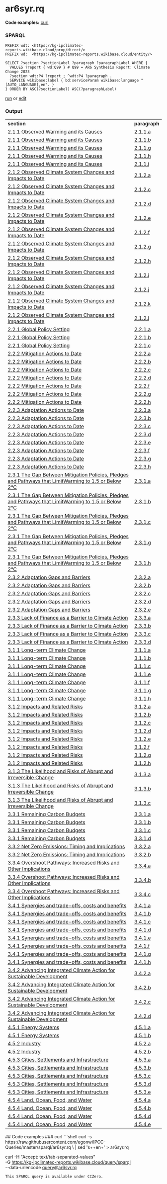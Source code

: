 # ar6syr.rq
**Code examples:** [curl](#curl)
### SPARQL
```sparql
PREFIX wdt: <https://kg-ipclimatec-reports.wikibase.cloud/prop/direct/>
PREFIX wd:  <https://kg-ipclimatec-reports.wikibase.cloud/entity/>

SELECT ?section ?sectionLabel ?paragraph ?paragraphLabel WHERE {
  VALUES ?report { wd:Q99 } # Q99 = AR6 Synthesis Report: Climate Change 2023
  ?section wdt:P4 ?report ; ^wdt:P4 ?paragraph .
  SERVICE wikibase:label { bd:serviceParam wikibase:language "[AUTO_LANGUAGE],en". }
} ORDER BY ASC(?sectionLabel) ASC(?paragraphLabel)
```
[run](https://kg-ipclimatec-reports.wikibase.cloud/query/embed.html#PREFIX%20wdt%3A%20%3Chttps%3A%2F%2Fkg-ipclimatec-reports.wikibase.cloud%2Fprop%2Fdirect%2F%3E%0APREFIX%20wd%3A%20%20%3Chttps%3A%2F%2Fkg-ipclimatec-reports.wikibase.cloud%2Fentity%2F%3E%0A%0ASELECT%20%3Fsection%20%3FsectionLabel%20%3Fparagraph%20%3FparagraphLabel%20WHERE%20%7B%0A%20%20VALUES%20%3Freport%20%7B%20wd%3AQ99%20%7D%20%23%20Q99%20%3D%20AR6%20Synthesis%20Report%3A%20Climate%20Change%202023%0A%20%20%3Fsection%20wdt%3AP4%20%3Freport%20%3B%20%5Ewdt%3AP4%20%3Fparagraph%20.%0A%20%20SERVICE%20wikibase%3Alabel%20%7B%20bd%3AserviceParam%20wikibase%3Alanguage%20%22%5BAUTO_LANGUAGE%5D%2Cen%22.%20%7D%0A%7D%20ORDER%20BY%20ASC%28%3FsectionLabel%29%20ASC%28%3FparagraphLabel%29%0A) or [edit](https://kg-ipclimatec-reports.wikibase.cloud/query/#PREFIX%20wdt%3A%20%3Chttps%3A%2F%2Fkg-ipclimatec-reports.wikibase.cloud%2Fprop%2Fdirect%2F%3E%0APREFIX%20wd%3A%20%20%3Chttps%3A%2F%2Fkg-ipclimatec-reports.wikibase.cloud%2Fentity%2F%3E%0A%0ASELECT%20%3Fsection%20%3FsectionLabel%20%3Fparagraph%20%3FparagraphLabel%20WHERE%20%7B%0A%20%20VALUES%20%3Freport%20%7B%20wd%3AQ99%20%7D%20%23%20Q99%20%3D%20AR6%20Synthesis%20Report%3A%20Climate%20Change%202023%0A%20%20%3Fsection%20wdt%3AP4%20%3Freport%20%3B%20%5Ewdt%3AP4%20%3Fparagraph%20.%0A%20%20SERVICE%20wikibase%3Alabel%20%7B%20bd%3AserviceParam%20wikibase%3Alanguage%20%22%5BAUTO_LANGUAGE%5D%2Cen%22.%20%7D%0A%7D%20ORDER%20BY%20ASC%28%3FsectionLabel%29%20ASC%28%3FparagraphLabel%29%0A)


### Output
<table>
  <tr>
    <td><b>section</b></td>
    <td><b>paragraph</b></td>
  </tr>
  <tr>
    <td><a href="https://kg-ipclimatec-reports.wikibase.cloud/entity/Q67">2.1.1 Observed Warming and its Causes</a></td>
    <td><a href="https://kg-ipclimatec-reports.wikibase.cloud/entity/Q66">2.1.1.a</a></td>
  </tr>
  <tr>
    <td><a href="https://kg-ipclimatec-reports.wikibase.cloud/entity/Q67">2.1.1 Observed Warming and its Causes</a></td>
    <td><a href="https://kg-ipclimatec-reports.wikibase.cloud/entity/Q101">2.1.1.b</a></td>
  </tr>
  <tr>
    <td><a href="https://kg-ipclimatec-reports.wikibase.cloud/entity/Q67">2.1.1 Observed Warming and its Causes</a></td>
    <td><a href="https://kg-ipclimatec-reports.wikibase.cloud/entity/Q103">2.1.1.g</a></td>
  </tr>
  <tr>
    <td><a href="https://kg-ipclimatec-reports.wikibase.cloud/entity/Q67">2.1.1 Observed Warming and its Causes</a></td>
    <td><a href="https://kg-ipclimatec-reports.wikibase.cloud/entity/Q104">2.1.1.h</a></td>
  </tr>
  <tr>
    <td><a href="https://kg-ipclimatec-reports.wikibase.cloud/entity/Q67">2.1.1 Observed Warming and its Causes</a></td>
    <td><a href="https://kg-ipclimatec-reports.wikibase.cloud/entity/Q105">2.1.1.i</a></td>
  </tr>
  <tr>
    <td><a href="https://kg-ipclimatec-reports.wikibase.cloud/entity/Q30">2.1.2 Observed Climate System Changes and Impacts to Date</a></td>
    <td><a href="https://kg-ipclimatec-reports.wikibase.cloud/entity/Q106">2.1.2.a</a></td>
  </tr>
  <tr>
    <td><a href="https://kg-ipclimatec-reports.wikibase.cloud/entity/Q30">2.1.2 Observed Climate System Changes and Impacts to Date</a></td>
    <td><a href="https://kg-ipclimatec-reports.wikibase.cloud/entity/Q31">2.1.2.c</a></td>
  </tr>
  <tr>
    <td><a href="https://kg-ipclimatec-reports.wikibase.cloud/entity/Q30">2.1.2 Observed Climate System Changes and Impacts to Date</a></td>
    <td><a href="https://kg-ipclimatec-reports.wikibase.cloud/entity/Q49">2.1.2.d</a></td>
  </tr>
  <tr>
    <td><a href="https://kg-ipclimatec-reports.wikibase.cloud/entity/Q30">2.1.2 Observed Climate System Changes and Impacts to Date</a></td>
    <td><a href="https://kg-ipclimatec-reports.wikibase.cloud/entity/Q107">2.1.2.e</a></td>
  </tr>
  <tr>
    <td><a href="https://kg-ipclimatec-reports.wikibase.cloud/entity/Q30">2.1.2 Observed Climate System Changes and Impacts to Date</a></td>
    <td><a href="https://kg-ipclimatec-reports.wikibase.cloud/entity/Q108">2.1.2.f</a></td>
  </tr>
  <tr>
    <td><a href="https://kg-ipclimatec-reports.wikibase.cloud/entity/Q30">2.1.2 Observed Climate System Changes and Impacts to Date</a></td>
    <td><a href="https://kg-ipclimatec-reports.wikibase.cloud/entity/Q109">2.1.2.g</a></td>
  </tr>
  <tr>
    <td><a href="https://kg-ipclimatec-reports.wikibase.cloud/entity/Q30">2.1.2 Observed Climate System Changes and Impacts to Date</a></td>
    <td><a href="https://kg-ipclimatec-reports.wikibase.cloud/entity/Q110">2.1.2.h</a></td>
  </tr>
  <tr>
    <td><a href="https://kg-ipclimatec-reports.wikibase.cloud/entity/Q30">2.1.2 Observed Climate System Changes and Impacts to Date</a></td>
    <td><a href="https://kg-ipclimatec-reports.wikibase.cloud/entity/Q111">2.1.2.i</a></td>
  </tr>
  <tr>
    <td><a href="https://kg-ipclimatec-reports.wikibase.cloud/entity/Q30">2.1.2 Observed Climate System Changes and Impacts to Date</a></td>
    <td><a href="https://kg-ipclimatec-reports.wikibase.cloud/entity/Q112">2.1.2.j</a></td>
  </tr>
  <tr>
    <td><a href="https://kg-ipclimatec-reports.wikibase.cloud/entity/Q30">2.1.2 Observed Climate System Changes and Impacts to Date</a></td>
    <td><a href="https://kg-ipclimatec-reports.wikibase.cloud/entity/Q113">2.1.2.k</a></td>
  </tr>
  <tr>
    <td><a href="https://kg-ipclimatec-reports.wikibase.cloud/entity/Q30">2.1.2 Observed Climate System Changes and Impacts to Date</a></td>
    <td><a href="https://kg-ipclimatec-reports.wikibase.cloud/entity/Q114">2.1.2.l</a></td>
  </tr>
  <tr>
    <td><a href="https://kg-ipclimatec-reports.wikibase.cloud/entity/Q73">2.2.1 Global Policy Setting</a></td>
    <td><a href="https://kg-ipclimatec-reports.wikibase.cloud/entity/Q115">2.2.1.a</a></td>
  </tr>
  <tr>
    <td><a href="https://kg-ipclimatec-reports.wikibase.cloud/entity/Q73">2.2.1 Global Policy Setting</a></td>
    <td><a href="https://kg-ipclimatec-reports.wikibase.cloud/entity/Q116">2.2.1.b</a></td>
  </tr>
  <tr>
    <td><a href="https://kg-ipclimatec-reports.wikibase.cloud/entity/Q73">2.2.1 Global Policy Setting</a></td>
    <td><a href="https://kg-ipclimatec-reports.wikibase.cloud/entity/Q117">2.2.1.c</a></td>
  </tr>
  <tr>
    <td><a href="https://kg-ipclimatec-reports.wikibase.cloud/entity/Q74">2.2.2 Mitigation Actions to Date</a></td>
    <td><a href="https://kg-ipclimatec-reports.wikibase.cloud/entity/Q118">2.2.2.a</a></td>
  </tr>
  <tr>
    <td><a href="https://kg-ipclimatec-reports.wikibase.cloud/entity/Q74">2.2.2 Mitigation Actions to Date</a></td>
    <td><a href="https://kg-ipclimatec-reports.wikibase.cloud/entity/Q119">2.2.2.b</a></td>
  </tr>
  <tr>
    <td><a href="https://kg-ipclimatec-reports.wikibase.cloud/entity/Q74">2.2.2 Mitigation Actions to Date</a></td>
    <td><a href="https://kg-ipclimatec-reports.wikibase.cloud/entity/Q120">2.2.2.c</a></td>
  </tr>
  <tr>
    <td><a href="https://kg-ipclimatec-reports.wikibase.cloud/entity/Q74">2.2.2 Mitigation Actions to Date</a></td>
    <td><a href="https://kg-ipclimatec-reports.wikibase.cloud/entity/Q121">2.2.2.d</a></td>
  </tr>
  <tr>
    <td><a href="https://kg-ipclimatec-reports.wikibase.cloud/entity/Q74">2.2.2 Mitigation Actions to Date</a></td>
    <td><a href="https://kg-ipclimatec-reports.wikibase.cloud/entity/Q122">2.2.2.f</a></td>
  </tr>
  <tr>
    <td><a href="https://kg-ipclimatec-reports.wikibase.cloud/entity/Q74">2.2.2 Mitigation Actions to Date</a></td>
    <td><a href="https://kg-ipclimatec-reports.wikibase.cloud/entity/Q123">2.2.2.g</a></td>
  </tr>
  <tr>
    <td><a href="https://kg-ipclimatec-reports.wikibase.cloud/entity/Q74">2.2.2 Mitigation Actions to Date</a></td>
    <td><a href="https://kg-ipclimatec-reports.wikibase.cloud/entity/Q124">2.2.2.h</a></td>
  </tr>
  <tr>
    <td><a href="https://kg-ipclimatec-reports.wikibase.cloud/entity/Q75">2.2.3 Adaptation Actions to Date</a></td>
    <td><a href="https://kg-ipclimatec-reports.wikibase.cloud/entity/Q125">2.2.3.a</a></td>
  </tr>
  <tr>
    <td><a href="https://kg-ipclimatec-reports.wikibase.cloud/entity/Q75">2.2.3 Adaptation Actions to Date</a></td>
    <td><a href="https://kg-ipclimatec-reports.wikibase.cloud/entity/Q126">2.2.3.b</a></td>
  </tr>
  <tr>
    <td><a href="https://kg-ipclimatec-reports.wikibase.cloud/entity/Q75">2.2.3 Adaptation Actions to Date</a></td>
    <td><a href="https://kg-ipclimatec-reports.wikibase.cloud/entity/Q127">2.2.3.c</a></td>
  </tr>
  <tr>
    <td><a href="https://kg-ipclimatec-reports.wikibase.cloud/entity/Q75">2.2.3 Adaptation Actions to Date</a></td>
    <td><a href="https://kg-ipclimatec-reports.wikibase.cloud/entity/Q128">2.2.3.d</a></td>
  </tr>
  <tr>
    <td><a href="https://kg-ipclimatec-reports.wikibase.cloud/entity/Q75">2.2.3 Adaptation Actions to Date</a></td>
    <td><a href="https://kg-ipclimatec-reports.wikibase.cloud/entity/Q129">2.2.3.e</a></td>
  </tr>
  <tr>
    <td><a href="https://kg-ipclimatec-reports.wikibase.cloud/entity/Q75">2.2.3 Adaptation Actions to Date</a></td>
    <td><a href="https://kg-ipclimatec-reports.wikibase.cloud/entity/Q130">2.2.3.f</a></td>
  </tr>
  <tr>
    <td><a href="https://kg-ipclimatec-reports.wikibase.cloud/entity/Q75">2.2.3 Adaptation Actions to Date</a></td>
    <td><a href="https://kg-ipclimatec-reports.wikibase.cloud/entity/Q131">2.2.3.g</a></td>
  </tr>
  <tr>
    <td><a href="https://kg-ipclimatec-reports.wikibase.cloud/entity/Q75">2.2.3 Adaptation Actions to Date</a></td>
    <td><a href="https://kg-ipclimatec-reports.wikibase.cloud/entity/Q132">2.2.3.h</a></td>
  </tr>
  <tr>
    <td><a href="https://kg-ipclimatec-reports.wikibase.cloud/entity/Q76">2.3.1 The Gap Between Mitigation Policies, Pledges and Pathways that LimitWarming to 1.5 or Below 2°C</a></td>
    <td><a href="https://kg-ipclimatec-reports.wikibase.cloud/entity/Q133">2.3.1.a</a></td>
  </tr>
  <tr>
    <td><a href="https://kg-ipclimatec-reports.wikibase.cloud/entity/Q76">2.3.1 The Gap Between Mitigation Policies, Pledges and Pathways that LimitWarming to 1.5 or Below 2°C</a></td>
    <td><a href="https://kg-ipclimatec-reports.wikibase.cloud/entity/Q134">2.3.1.b</a></td>
  </tr>
  <tr>
    <td><a href="https://kg-ipclimatec-reports.wikibase.cloud/entity/Q76">2.3.1 The Gap Between Mitigation Policies, Pledges and Pathways that LimitWarming to 1.5 or Below 2°C</a></td>
    <td><a href="https://kg-ipclimatec-reports.wikibase.cloud/entity/Q135">2.3.1.c</a></td>
  </tr>
  <tr>
    <td><a href="https://kg-ipclimatec-reports.wikibase.cloud/entity/Q76">2.3.1 The Gap Between Mitigation Policies, Pledges and Pathways that LimitWarming to 1.5 or Below 2°C</a></td>
    <td><a href="https://kg-ipclimatec-reports.wikibase.cloud/entity/Q136">2.3.1.g</a></td>
  </tr>
  <tr>
    <td><a href="https://kg-ipclimatec-reports.wikibase.cloud/entity/Q76">2.3.1 The Gap Between Mitigation Policies, Pledges and Pathways that LimitWarming to 1.5 or Below 2°C</a></td>
    <td><a href="https://kg-ipclimatec-reports.wikibase.cloud/entity/Q137">2.3.1.h</a></td>
  </tr>
  <tr>
    <td><a href="https://kg-ipclimatec-reports.wikibase.cloud/entity/Q77">2.3.2 Adaptation Gaps and Barriers</a></td>
    <td><a href="https://kg-ipclimatec-reports.wikibase.cloud/entity/Q139">2.3.2.a</a></td>
  </tr>
  <tr>
    <td><a href="https://kg-ipclimatec-reports.wikibase.cloud/entity/Q77">2.3.2 Adaptation Gaps and Barriers</a></td>
    <td><a href="https://kg-ipclimatec-reports.wikibase.cloud/entity/Q140">2.3.2.b</a></td>
  </tr>
  <tr>
    <td><a href="https://kg-ipclimatec-reports.wikibase.cloud/entity/Q77">2.3.2 Adaptation Gaps and Barriers</a></td>
    <td><a href="https://kg-ipclimatec-reports.wikibase.cloud/entity/Q141">2.3.2.c</a></td>
  </tr>
  <tr>
    <td><a href="https://kg-ipclimatec-reports.wikibase.cloud/entity/Q77">2.3.2 Adaptation Gaps and Barriers</a></td>
    <td><a href="https://kg-ipclimatec-reports.wikibase.cloud/entity/Q142">2.3.2.d</a></td>
  </tr>
  <tr>
    <td><a href="https://kg-ipclimatec-reports.wikibase.cloud/entity/Q77">2.3.2 Adaptation Gaps and Barriers</a></td>
    <td><a href="https://kg-ipclimatec-reports.wikibase.cloud/entity/Q143">2.3.2.e</a></td>
  </tr>
  <tr>
    <td><a href="https://kg-ipclimatec-reports.wikibase.cloud/entity/Q78">2.3.3 Lack of Finance as a Barrier to Climate Action</a></td>
    <td><a href="https://kg-ipclimatec-reports.wikibase.cloud/entity/Q144">2.3.3.a</a></td>
  </tr>
  <tr>
    <td><a href="https://kg-ipclimatec-reports.wikibase.cloud/entity/Q78">2.3.3 Lack of Finance as a Barrier to Climate Action</a></td>
    <td><a href="https://kg-ipclimatec-reports.wikibase.cloud/entity/Q145">2.3.3.b</a></td>
  </tr>
  <tr>
    <td><a href="https://kg-ipclimatec-reports.wikibase.cloud/entity/Q78">2.3.3 Lack of Finance as a Barrier to Climate Action</a></td>
    <td><a href="https://kg-ipclimatec-reports.wikibase.cloud/entity/Q146">2.3.3.c</a></td>
  </tr>
  <tr>
    <td><a href="https://kg-ipclimatec-reports.wikibase.cloud/entity/Q78">2.3.3 Lack of Finance as a Barrier to Climate Action</a></td>
    <td><a href="https://kg-ipclimatec-reports.wikibase.cloud/entity/Q147">2.3.3.d</a></td>
  </tr>
  <tr>
    <td><a href="https://kg-ipclimatec-reports.wikibase.cloud/entity/Q79">3.1.1 Long-term Climate Change</a></td>
    <td><a href="https://kg-ipclimatec-reports.wikibase.cloud/entity/Q148">3.1.1.a</a></td>
  </tr>
  <tr>
    <td><a href="https://kg-ipclimatec-reports.wikibase.cloud/entity/Q79">3.1.1 Long-term Climate Change</a></td>
    <td><a href="https://kg-ipclimatec-reports.wikibase.cloud/entity/Q149">3.1.1.b</a></td>
  </tr>
  <tr>
    <td><a href="https://kg-ipclimatec-reports.wikibase.cloud/entity/Q79">3.1.1 Long-term Climate Change</a></td>
    <td><a href="https://kg-ipclimatec-reports.wikibase.cloud/entity/Q150">3.1.1.c</a></td>
  </tr>
  <tr>
    <td><a href="https://kg-ipclimatec-reports.wikibase.cloud/entity/Q79">3.1.1 Long-term Climate Change</a></td>
    <td><a href="https://kg-ipclimatec-reports.wikibase.cloud/entity/Q151">3.1.1.e</a></td>
  </tr>
  <tr>
    <td><a href="https://kg-ipclimatec-reports.wikibase.cloud/entity/Q79">3.1.1 Long-term Climate Change</a></td>
    <td><a href="https://kg-ipclimatec-reports.wikibase.cloud/entity/Q152">3.1.1.f</a></td>
  </tr>
  <tr>
    <td><a href="https://kg-ipclimatec-reports.wikibase.cloud/entity/Q79">3.1.1 Long-term Climate Change</a></td>
    <td><a href="https://kg-ipclimatec-reports.wikibase.cloud/entity/Q153">3.1.1.g</a></td>
  </tr>
  <tr>
    <td><a href="https://kg-ipclimatec-reports.wikibase.cloud/entity/Q79">3.1.1 Long-term Climate Change</a></td>
    <td><a href="https://kg-ipclimatec-reports.wikibase.cloud/entity/Q154">3.1.1.h</a></td>
  </tr>
  <tr>
    <td><a href="https://kg-ipclimatec-reports.wikibase.cloud/entity/Q80">3.1.2 Impacts and Related Risks</a></td>
    <td><a href="https://kg-ipclimatec-reports.wikibase.cloud/entity/Q155">3.1.2.a</a></td>
  </tr>
  <tr>
    <td><a href="https://kg-ipclimatec-reports.wikibase.cloud/entity/Q80">3.1.2 Impacts and Related Risks</a></td>
    <td><a href="https://kg-ipclimatec-reports.wikibase.cloud/entity/Q156">3.1.2.b</a></td>
  </tr>
  <tr>
    <td><a href="https://kg-ipclimatec-reports.wikibase.cloud/entity/Q80">3.1.2 Impacts and Related Risks</a></td>
    <td><a href="https://kg-ipclimatec-reports.wikibase.cloud/entity/Q157">3.1.2.c</a></td>
  </tr>
  <tr>
    <td><a href="https://kg-ipclimatec-reports.wikibase.cloud/entity/Q80">3.1.2 Impacts and Related Risks</a></td>
    <td><a href="https://kg-ipclimatec-reports.wikibase.cloud/entity/Q158">3.1.2.d</a></td>
  </tr>
  <tr>
    <td><a href="https://kg-ipclimatec-reports.wikibase.cloud/entity/Q80">3.1.2 Impacts and Related Risks</a></td>
    <td><a href="https://kg-ipclimatec-reports.wikibase.cloud/entity/Q159">3.1.2.e</a></td>
  </tr>
  <tr>
    <td><a href="https://kg-ipclimatec-reports.wikibase.cloud/entity/Q80">3.1.2 Impacts and Related Risks</a></td>
    <td><a href="https://kg-ipclimatec-reports.wikibase.cloud/entity/Q160">3.1.2.f</a></td>
  </tr>
  <tr>
    <td><a href="https://kg-ipclimatec-reports.wikibase.cloud/entity/Q80">3.1.2 Impacts and Related Risks</a></td>
    <td><a href="https://kg-ipclimatec-reports.wikibase.cloud/entity/Q161">3.1.2.g</a></td>
  </tr>
  <tr>
    <td><a href="https://kg-ipclimatec-reports.wikibase.cloud/entity/Q80">3.1.2 Impacts and Related Risks</a></td>
    <td><a href="https://kg-ipclimatec-reports.wikibase.cloud/entity/Q162">3.1.2.h</a></td>
  </tr>
  <tr>
    <td><a href="https://kg-ipclimatec-reports.wikibase.cloud/entity/Q81">3.1.3 The Likelihood and Risks of Abrupt and Irreversible Change</a></td>
    <td><a href="https://kg-ipclimatec-reports.wikibase.cloud/entity/Q163">3.1.3.a</a></td>
  </tr>
  <tr>
    <td><a href="https://kg-ipclimatec-reports.wikibase.cloud/entity/Q81">3.1.3 The Likelihood and Risks of Abrupt and Irreversible Change</a></td>
    <td><a href="https://kg-ipclimatec-reports.wikibase.cloud/entity/Q164">3.1.3.b</a></td>
  </tr>
  <tr>
    <td><a href="https://kg-ipclimatec-reports.wikibase.cloud/entity/Q81">3.1.3 The Likelihood and Risks of Abrupt and Irreversible Change</a></td>
    <td><a href="https://kg-ipclimatec-reports.wikibase.cloud/entity/Q165">3.1.3.c</a></td>
  </tr>
  <tr>
    <td><a href="https://kg-ipclimatec-reports.wikibase.cloud/entity/Q82">3.3.1 Remaining Carbon Budgets</a></td>
    <td><a href="https://kg-ipclimatec-reports.wikibase.cloud/entity/Q166">3.3.1.a</a></td>
  </tr>
  <tr>
    <td><a href="https://kg-ipclimatec-reports.wikibase.cloud/entity/Q82">3.3.1 Remaining Carbon Budgets</a></td>
    <td><a href="https://kg-ipclimatec-reports.wikibase.cloud/entity/Q167">3.3.1.b</a></td>
  </tr>
  <tr>
    <td><a href="https://kg-ipclimatec-reports.wikibase.cloud/entity/Q82">3.3.1 Remaining Carbon Budgets</a></td>
    <td><a href="https://kg-ipclimatec-reports.wikibase.cloud/entity/Q168">3.3.1.c</a></td>
  </tr>
  <tr>
    <td><a href="https://kg-ipclimatec-reports.wikibase.cloud/entity/Q82">3.3.1 Remaining Carbon Budgets</a></td>
    <td><a href="https://kg-ipclimatec-reports.wikibase.cloud/entity/Q169">3.3.1.d</a></td>
  </tr>
  <tr>
    <td><a href="https://kg-ipclimatec-reports.wikibase.cloud/entity/Q83">3.3.2 Net Zero Emissions: Timing and Implications</a></td>
    <td><a href="https://kg-ipclimatec-reports.wikibase.cloud/entity/Q170">3.3.2.a</a></td>
  </tr>
  <tr>
    <td><a href="https://kg-ipclimatec-reports.wikibase.cloud/entity/Q83">3.3.2 Net Zero Emissions: Timing and Implications</a></td>
    <td><a href="https://kg-ipclimatec-reports.wikibase.cloud/entity/Q171">3.3.2.b</a></td>
  </tr>
  <tr>
    <td><a href="https://kg-ipclimatec-reports.wikibase.cloud/entity/Q85">3.3.4 Overshoot Pathways: Increased Risks and Other Implications</a></td>
    <td><a href="https://kg-ipclimatec-reports.wikibase.cloud/entity/Q176">3.3.4.a</a></td>
  </tr>
  <tr>
    <td><a href="https://kg-ipclimatec-reports.wikibase.cloud/entity/Q85">3.3.4 Overshoot Pathways: Increased Risks and Other Implications</a></td>
    <td><a href="https://kg-ipclimatec-reports.wikibase.cloud/entity/Q177">3.3.4.b</a></td>
  </tr>
  <tr>
    <td><a href="https://kg-ipclimatec-reports.wikibase.cloud/entity/Q85">3.3.4 Overshoot Pathways: Increased Risks and Other Implications</a></td>
    <td><a href="https://kg-ipclimatec-reports.wikibase.cloud/entity/Q178">3.3.4.c</a></td>
  </tr>
  <tr>
    <td><a href="https://kg-ipclimatec-reports.wikibase.cloud/entity/Q86">3.4.1 Synergies and trade-offs, costs and benefits</a></td>
    <td><a href="https://kg-ipclimatec-reports.wikibase.cloud/entity/Q179">3.4.1.a</a></td>
  </tr>
  <tr>
    <td><a href="https://kg-ipclimatec-reports.wikibase.cloud/entity/Q86">3.4.1 Synergies and trade-offs, costs and benefits</a></td>
    <td><a href="https://kg-ipclimatec-reports.wikibase.cloud/entity/Q180">3.4.1.b</a></td>
  </tr>
  <tr>
    <td><a href="https://kg-ipclimatec-reports.wikibase.cloud/entity/Q86">3.4.1 Synergies and trade-offs, costs and benefits</a></td>
    <td><a href="https://kg-ipclimatec-reports.wikibase.cloud/entity/Q181">3.4.1.c</a></td>
  </tr>
  <tr>
    <td><a href="https://kg-ipclimatec-reports.wikibase.cloud/entity/Q86">3.4.1 Synergies and trade-offs, costs and benefits</a></td>
    <td><a href="https://kg-ipclimatec-reports.wikibase.cloud/entity/Q182">3.4.1.d</a></td>
  </tr>
  <tr>
    <td><a href="https://kg-ipclimatec-reports.wikibase.cloud/entity/Q86">3.4.1 Synergies and trade-offs, costs and benefits</a></td>
    <td><a href="https://kg-ipclimatec-reports.wikibase.cloud/entity/Q183">3.4.1.e</a></td>
  </tr>
  <tr>
    <td><a href="https://kg-ipclimatec-reports.wikibase.cloud/entity/Q86">3.4.1 Synergies and trade-offs, costs and benefits</a></td>
    <td><a href="https://kg-ipclimatec-reports.wikibase.cloud/entity/Q184">3.4.1.f</a></td>
  </tr>
  <tr>
    <td><a href="https://kg-ipclimatec-reports.wikibase.cloud/entity/Q86">3.4.1 Synergies and trade-offs, costs and benefits</a></td>
    <td><a href="https://kg-ipclimatec-reports.wikibase.cloud/entity/Q185">3.4.1.g</a></td>
  </tr>
  <tr>
    <td><a href="https://kg-ipclimatec-reports.wikibase.cloud/entity/Q86">3.4.1 Synergies and trade-offs, costs and benefits</a></td>
    <td><a href="https://kg-ipclimatec-reports.wikibase.cloud/entity/Q186">3.4.1.h</a></td>
  </tr>
  <tr>
    <td><a href="https://kg-ipclimatec-reports.wikibase.cloud/entity/Q87">3.4.2 Advancing Integrated Climate Action for Sustainable Development</a></td>
    <td><a href="https://kg-ipclimatec-reports.wikibase.cloud/entity/Q187">3.4.2.a</a></td>
  </tr>
  <tr>
    <td><a href="https://kg-ipclimatec-reports.wikibase.cloud/entity/Q87">3.4.2 Advancing Integrated Climate Action for Sustainable Development</a></td>
    <td><a href="https://kg-ipclimatec-reports.wikibase.cloud/entity/Q188">3.4.2.b</a></td>
  </tr>
  <tr>
    <td><a href="https://kg-ipclimatec-reports.wikibase.cloud/entity/Q87">3.4.2 Advancing Integrated Climate Action for Sustainable Development</a></td>
    <td><a href="https://kg-ipclimatec-reports.wikibase.cloud/entity/Q189">3.4.2.c</a></td>
  </tr>
  <tr>
    <td><a href="https://kg-ipclimatec-reports.wikibase.cloud/entity/Q87">3.4.2 Advancing Integrated Climate Action for Sustainable Development</a></td>
    <td><a href="https://kg-ipclimatec-reports.wikibase.cloud/entity/Q190">3.4.2.d</a></td>
  </tr>
  <tr>
    <td><a href="https://kg-ipclimatec-reports.wikibase.cloud/entity/Q88">4.5.1 Energy Systems</a></td>
    <td><a href="https://kg-ipclimatec-reports.wikibase.cloud/entity/Q191">4.5.1.a</a></td>
  </tr>
  <tr>
    <td><a href="https://kg-ipclimatec-reports.wikibase.cloud/entity/Q88">4.5.1 Energy Systems</a></td>
    <td><a href="https://kg-ipclimatec-reports.wikibase.cloud/entity/Q192">4.5.1.b</a></td>
  </tr>
  <tr>
    <td><a href="https://kg-ipclimatec-reports.wikibase.cloud/entity/Q89">4.5.2 Industry</a></td>
    <td><a href="https://kg-ipclimatec-reports.wikibase.cloud/entity/Q193">4.5.2.a</a></td>
  </tr>
  <tr>
    <td><a href="https://kg-ipclimatec-reports.wikibase.cloud/entity/Q89">4.5.2 Industry</a></td>
    <td><a href="https://kg-ipclimatec-reports.wikibase.cloud/entity/Q194">4.5.2.b</a></td>
  </tr>
  <tr>
    <td><a href="https://kg-ipclimatec-reports.wikibase.cloud/entity/Q90">4.5.3 Cities, Settlements and Infrastructure</a></td>
    <td><a href="https://kg-ipclimatec-reports.wikibase.cloud/entity/Q195">4.5.3.a</a></td>
  </tr>
  <tr>
    <td><a href="https://kg-ipclimatec-reports.wikibase.cloud/entity/Q90">4.5.3 Cities, Settlements and Infrastructure</a></td>
    <td><a href="https://kg-ipclimatec-reports.wikibase.cloud/entity/Q196">4.5.3.b</a></td>
  </tr>
  <tr>
    <td><a href="https://kg-ipclimatec-reports.wikibase.cloud/entity/Q90">4.5.3 Cities, Settlements and Infrastructure</a></td>
    <td><a href="https://kg-ipclimatec-reports.wikibase.cloud/entity/Q197">4.5.3.c</a></td>
  </tr>
  <tr>
    <td><a href="https://kg-ipclimatec-reports.wikibase.cloud/entity/Q90">4.5.3 Cities, Settlements and Infrastructure</a></td>
    <td><a href="https://kg-ipclimatec-reports.wikibase.cloud/entity/Q198">4.5.3.d</a></td>
  </tr>
  <tr>
    <td><a href="https://kg-ipclimatec-reports.wikibase.cloud/entity/Q90">4.5.3 Cities, Settlements and Infrastructure</a></td>
    <td><a href="https://kg-ipclimatec-reports.wikibase.cloud/entity/Q199">4.5.3.e</a></td>
  </tr>
  <tr>
    <td><a href="https://kg-ipclimatec-reports.wikibase.cloud/entity/Q91">4.5.4 Land, Ocean, Food, and Water</a></td>
    <td><a href="https://kg-ipclimatec-reports.wikibase.cloud/entity/Q200">4.5.4.a</a></td>
  </tr>
  <tr>
    <td><a href="https://kg-ipclimatec-reports.wikibase.cloud/entity/Q91">4.5.4 Land, Ocean, Food, and Water</a></td>
    <td><a href="https://kg-ipclimatec-reports.wikibase.cloud/entity/Q201">4.5.4.b</a></td>
  </tr>
  <tr>
    <td><a href="https://kg-ipclimatec-reports.wikibase.cloud/entity/Q91">4.5.4 Land, Ocean, Food, and Water</a></td>
    <td><a href="https://kg-ipclimatec-reports.wikibase.cloud/entity/Q203">4.5.4.d</a></td>
  </tr>
  <tr>
    <td><a href="https://kg-ipclimatec-reports.wikibase.cloud/entity/Q91">4.5.4 Land, Ocean, Food, and Water</a></td>
    <td><a href="https://kg-ipclimatec-reports.wikibase.cloud/entity/Q204">4.5.4.e</a></td>
  </tr>
</table>
## Code examples
### curl
```shell
curl -s https://raw.githubusercontent.com/egonw/IPCC-Queries/master/sparql/ar6syr.rq \
  | sed 's+<lang/>+en+' > ar6syr.rq

curl -H "Accept: text/tab-separated-values" \
  -G https://kg-ipclimatec-reports.wikibase.cloud/query/sparql \
  --data-urlencode query@ar6syr.rq
```
This SPARQL query is available under CCZero.
